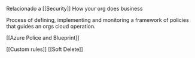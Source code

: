 Relacionado a [[Security]]
How your org does business

Process of defining, implementing and monitoring a framework of policies that guides an orgs cloud operation.

[[Azure Police and Blueprint]]

[[Custom rules]]
[[Soft Delete]]
